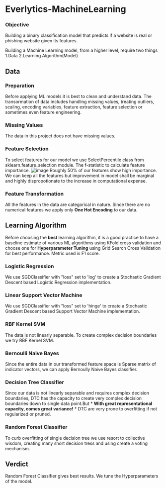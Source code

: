# Everlytics-MachineLearning

### Objective
Building a binary classification model that predicts if a website is real or phishing website given its features.

Building a Machine Learning model, from a higher level, require two things
  1.Data
  2.Learning Algorithm(Model)

## Data
### Preparation
Before applying ML models it is best to clean and understand data.
The transormation of data includes handling missing values, treating outliers, scaling, encoding variables, feature extraction, feature selection or sometimes even feature engineering.

### Missing Values
The data in this project does not have missing values.

### Feature Selection 
To select features for our model we use SelectPercentile class from sklearn.feature_selection module.
The f-statistic to calculate feature importance. 
![image](https://user-images.githubusercontent.com/51299040/175803176-fb21ca59-3801-463f-9abc-9713e4003f58.png)
Roughly 50% of our features show high importance. We can keep all the features but improvement in model shall be marginal and highly dispropotionate to the increase in computational expense.

### Feature Transformation
 All the features in the data are categorical in nature. Since there are no numerical features we apply only
**One Hot Encoding** to our data.

## Learning Algorithm
Before choosing the **best** learning algorithm, it is a good practice to have a baseline estimate of various ML algorithms using KFold cross validation and choose one 
for **Hyperparameter Tuning** using Grid Search Cross Validation for best performance. Metric used is F1 score.

### Logistic Regression
We use SGDClassifier with "loss" set to 'log' to create a Stochastic Gradient Descent based Logistic Regression implementation.

### Linear Support Vector Machine
We use SGDClassifier with "loss" set to 'hinge' to create a Stochastic Gradient Descent based Support Vector Machine implementation.

### RBF Kernel SVM
The data is not linearly separable. To create complex decision boundaries we try RBF Kernel SVM.

### Bernoulli Naive Bayes
Since the entire data in our transformed feature space is Sparse matrix of indicator vectors, we can apply Bernoully Naive Bayes classifier.

### Decision Tree Classifier
Since our data is not linearly separable and requires complex decision boundaries, DTC has the capacity to create very complex decision boundaries down to single data point.But * **With great representational capacity, comes great variance!** * DTC are very prone to overfitting if not regularized or pruned.

### Random Forest Classifier
To curb overfitting of single decision tree we use resort to collective wisdom, creating many short decision tress and using create a voting mechanism.

## Verdict
Random Forest Classifier gives best results. We tune the Hyperparameters of the model.

